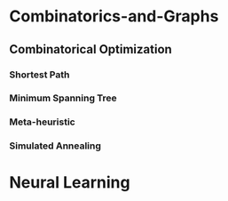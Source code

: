 # Combinatorics-and-Graphs
## Combinatorical Optimization
### Shortest Path
### Minimum Spanning Tree
### Meta-heuristic
### Simulated Annealing

# Neural Learning



